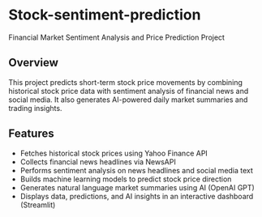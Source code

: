 # Stock-sentiment-prediction
Financial Market Sentiment Analysis and Price Prediction Project

## Overview
This project predicts short-term stock price movements by combining historical stock price data with sentiment analysis of financial news and social media. It also generates AI-powered daily market summaries and trading insights.

## Features
- Fetches historical stock prices using Yahoo Finance API
- Collects financial news headlines via NewsAPI
- Performs sentiment analysis on news headlines and social media text
- Builds machine learning models to predict stock price direction
- Generates natural language market summaries using AI (OpenAI GPT)
- Displays data, predictions, and AI insights in an interactive dashboard (Streamlit)

